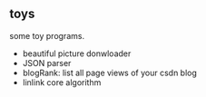 toys
------------
some toy programs.
+ beautiful picture donwloader
+ JSON parser
+ blogRank: list all page views of your csdn blog
+ linlink core algorithm